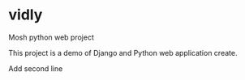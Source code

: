 # vidly
Mosh python web project

This project is a demo of Django and Python web application create.


Add second line
